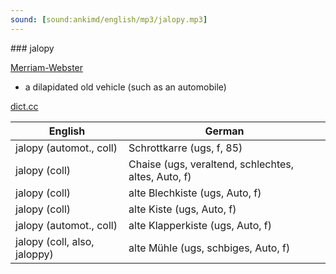 ```yaml
---
sound: [sound:ankimd/english/mp3/jalopy.mp3]
---
```


\### jalopy

[Merriam-Webster](https://www.merriam-webster.com/dictionary/jalopy)

- a dilapidated old vehicle (such as an automobile)

[dict.cc](https://www.dict.cc/jalopy)

| English        | German       |
| -------------- | ------------ |
| jalopy (automot., coll) | Schrottkarre (ugs, f, 85) |
| jalopy (coll) | Chaise (ugs, veraltend, schlechtes, altes, Auto, f) |
| jalopy (coll) | alte Blechkiste (ugs, Auto, f) |
| jalopy (coll) | alte Kiste (ugs, Auto, f) |
| jalopy (automot., coll) | alte Klapperkiste (ugs, Auto, f) |
| jalopy (coll, also, jaloppy) | alte Mühle (ugs, schbiges, Auto, f) |
